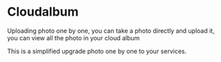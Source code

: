 # Cloudalbum
Uploading photo one by one, you can take a photo directly and upload it, you can view all the photo in your cloud album

This is a simplified upgrade photo one by one to your services.
